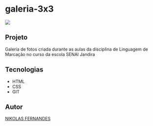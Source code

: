 # galeria-3x3

![](preview.png)

## Projeto

Galeria de fotos criada durante as aulas da disciplina de Linguagem de Marcação no curso da escola SENAI Jandira

## Tecnologias 

* HTML
* CSS
* GIT

## Autor

[NIKOLAS FERNANDES](https://www.linkedin.com/in/nikolas-fernandes-8b7b6429a/)